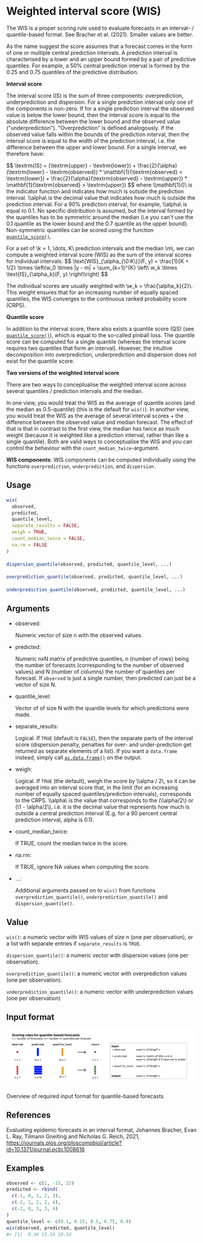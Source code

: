 # Weighted interval score (WIS)

The WIS is a proper scoring rule used to evaluate forecasts in an
interval- / quantile-based format. See Bracher et al. (2021). Smaller
values are better.

As the name suggest the score assumes that a forecast comes in the form
of one or multiple central prediction intervals. A prediction interval
is characterised by a lower and an upper bound formed by a pair of
predictive quantiles. For example, a 50% central prediction interval is
formed by the 0.25 and 0.75 quantiles of the predictive distribution.

**Interval score**

The interval score (IS) is the sum of three components: overprediction,
underprediction and dispersion. For a single prediction interval only
one of the components is non-zero. If for a single prediction interval
the observed value is below the lower bound, then the interval score is
equal to the absolute difference between the lower bound and the
observed value ("underprediction"). "Overprediction" is defined
analogously. If the observed value falls within the bounds of the
prediction interval, then the interval score is equal to the width of
the prediction interval, i.e. the difference between the upper and lower
bound. For a single interval, we therefore have:

\$\$ \textrm{IS} = (\textrm{upper} - \textrm{lower}) +
\frac{2}{\alpha}(\textrm{lower} - \textrm{observed}) \*
\mathbf{1}(\textrm{observed} \< \textrm{lower}) +
\frac{2}{\alpha}(\textrm{observed} - \textrm{upper}) \*
\mathbf{1}(\textrm{observed} \> \textrm{upper}) \$\$ where
\\\mathbf{1}()\\ is the indicator function and indicates how much is
outside the prediction interval. \\\alpha\\ is the decimal value that
indicates how much is outside the prediction interval. For a 90%
prediction interval, for example, \\\alpha\\ is equal to 0.1. No
specific distribution is assumed, but the interval formed by the
quantiles has to be symmetric around the median (i.e you can't use the
0.1 quantile as the lower bound and the 0.7 quantile as the upper
bound). Non-symmetric quantiles can be scored using the function
[`quantile_score()`](https://epiforecasts.io/scoringutils/dev/reference/quantile_score.md).

For a set of \\k = 1, \dots, K\\ prediction intervals and the median
\\m\\, we can compute a weighted interval score (WIS) as the sum of the
interval scores for individual intervals: \$\$
\text{WIS}\_{\alpha\_{\\0:K\\}}(F, y) = \frac{1}{K + 1/2} \times
\left(w_0 \times \|y - m\| + \sum\_{k=1}^{K} \left\\ w_k \times
\text{IS}\_{\alpha_k}(F, y) \right\\\right) \$\$

The individual scores are usually weighted with \\w_k =
\frac{\alpha_k}{2}\\. This weight ensures that for an increasing number
of equally spaced quantiles, the WIS converges to the continuous ranked
probability score (CRPS).

**Quantile score**

In addition to the interval score, there also exists a quantile score
(QS) (see
[`quantile_score()`](https://epiforecasts.io/scoringutils/dev/reference/quantile_score.md)),
which is equal to the so-called pinball loss. The quantile score can be
computed for a single quantile (whereas the interval score requires two
quantiles that form an interval). However, the intuitive decomposition
into overprediction, underprediction and dispersion does not exist for
the quantile score.

**Two versions of the weighted interval score**

There are two ways to conceptualise the weighted interval score across
several quantiles / prediction intervals and the median.

In one view, you would treat the WIS as the average of quantile scores
(and the median as 0.5-quantile) (this is the default for `wis()`). In
another view, you would treat the WIS as the average of several interval
scores + the difference between the observed value and median forecast.
The effect of that is that in contrast to the first view, the median has
twice as much weight (because it is weighted like a prediction interval,
rather than like a single quantile). Both are valid ways to
conceptualise the WIS and you can control the behaviour with the
`count_median_twice`-argument.

**WIS components**: WIS components can be computed individually using
the functions `overprediction`, `underprediction`, and `dispersion.`

## Usage

``` r
wis(
  observed,
  predicted,
  quantile_level,
  separate_results = FALSE,
  weigh = TRUE,
  count_median_twice = FALSE,
  na.rm = FALSE
)

dispersion_quantile(observed, predicted, quantile_level, ...)

overprediction_quantile(observed, predicted, quantile_level, ...)

underprediction_quantile(observed, predicted, quantile_level, ...)
```

## Arguments

- observed:

  Numeric vector of size n with the observed values.

- predicted:

  Numeric nxN matrix of predictive quantiles, n (number of rows) being
  the number of forecasts (corresponding to the number of observed
  values) and N (number of columns) the number of quantiles per
  forecast. If `observed` is just a single number, then predicted can
  just be a vector of size N.

- quantile_level:

  Vector of of size N with the quantile levels for which predictions
  were made.

- separate_results:

  Logical. If `TRUE` (default is `FALSE`), then the separate parts of
  the interval score (dispersion penalty, penalties for over- and
  under-prediction get returned as separate elements of a list). If you
  want a `data.frame` instead, simply call
  [`as.data.frame()`](https://rdrr.io/r/base/as.data.frame.html) on the
  output.

- weigh:

  Logical. If `TRUE` (the default), weigh the score by \\\alpha / 2\\,
  so it can be averaged into an interval score that, in the limit (for
  an increasing number of equally spaced quantiles/prediction
  intervals), corresponds to the CRPS. \\\alpha\\ is the value that
  corresponds to the (\\\alpha/2\\) or (\\1 - \alpha/2\\), i.e. it is
  the decimal value that represents how much is outside a central
  prediction interval (E.g. for a 90 percent central prediction
  interval, alpha is 0.1).

- count_median_twice:

  If TRUE, count the median twice in the score.

- na.rm:

  If TRUE, ignore NA values when computing the score.

- ...:

  Additional arguments passed on to `wis()` from functions
  `overprediction_quantile()`, `underprediction_quantile()` and
  `dispersion_quantile()`.

## Value

`wis()`: a numeric vector with WIS values of size n (one per
observation), or a list with separate entries if `separate_results` is
`TRUE`.

`dispersion_quantile()`: a numeric vector with dispersion values (one
per observation).

`overprediction_quantile()`: a numeric vector with overprediction values
(one per observation).

`underprediction_quantile()`: a numeric vector with underprediction
values (one per observation)

## Input format

![](figures/metrics-quantile.png)

Overview of required input format for quantile-based forecasts

## References

Evaluating epidemic forecasts in an interval format, Johannes Bracher,
Evan L. Ray, Tilmann Gneiting and Nicholas G. Reich, 2021,
<https://journals.plos.org/ploscompbiol/article?id=10.1371/journal.pcbi.1008618>

## Examples

``` r
observed <- c(1, -15, 22)
predicted <- rbind(
  c(-1, 0, 1, 2, 3),
  c(-2, 1, 2, 2, 4),
  c(-2, 0, 3, 3, 4)
)
quantile_level <- c(0.1, 0.25, 0.5, 0.75, 0.9)
wis(observed, predicted, quantile_level)
#> [1]  0.36 15.34 19.14
```
